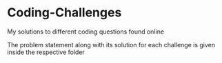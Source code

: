 # Coding-Challenges
My solutions to different coding questions found online

The problem statement along with its solution for each challenge is given inside the respective folder
